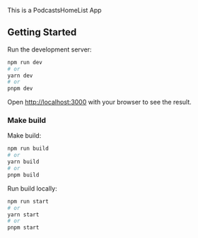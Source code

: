 This is a PodcastsHomeList App

## Getting Started

Run the development server:

```bash
npm run dev
# or
yarn dev
# or
pnpm dev
```

Open [http://localhost:3000](http://localhost:3000) with your browser to see the result.

### Make build

Make build:

```bash
npm run build
# or
yarn build
# or
pnpm build
```

Run build locally:

```bash
npm run start
# or
yarn start
# or
pnpm start
```
